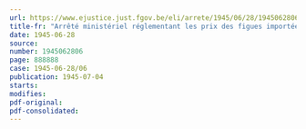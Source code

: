 ```yaml
---
url: https://www.ejustice.just.fgov.be/eli/arrete/1945/06/28/1945062806/justel
title-fr: "Arrêté ministériel réglementant les prix des figues importées et distribuées dans le cadre du rationnement"
date: 1945-06-28
source:
number: 1945062806
page: 888888
case: 1945-06-28/06
publication: 1945-07-04
starts:
modifies:
pdf-original:
pdf-consolidated:
---
```


